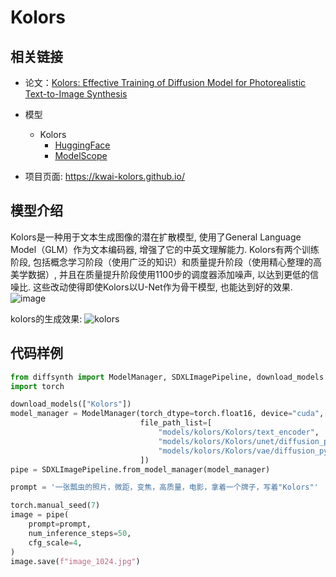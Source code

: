 # Kolors

## 相关链接

* 论文：[Kolors: Effective Training of Diffusion Model for Photorealistic Text-to-Image Synthesis](https://github.com/Kwai-Kolors/Kolors/blob/master/imgs/Kolors_paper.pdf)
* 模型
    * Kolors
        * [HuggingFace](https://huggingface.co/Kwai-Kolors/Kolors)
        * [ModelScope](https://modelscope.cn/models/Kwai-Kolors/Kolors)
    
* 项目页面: https://kwai-kolors.github.io/

## 模型介绍

Kolors是一种用于文本生成图像的潜在扩散模型, 使用了General Language Model（GLM）作为文本编码器, 增强了它的中英文理解能力. Kolors有两个训练阶段, 包括概念学习阶段（使用广泛的知识）和质量提升阶段（使用精心整理的高美学数据）, 并且在质量提升阶段使用1100步的调度器添加噪声, 以达到更低的信噪比. 这些改动使得即使Kolors以U-Net作为骨干模型, 也能达到好的效果.
![image](https://github.com/user-attachments/assets/d6b91d41-3d88-4d26-a399-03ca180640cf)

kolors的生成效果:
![kolors](https://github.com/user-attachments/assets/f6926507-52e2-471d-87ab-a9351338e4ca)


## 代码样例

```python
from diffsynth import ModelManager, SDXLImagePipeline, download_models
import torch

download_models(["Kolors"])
model_manager = ModelManager(torch_dtype=torch.float16, device="cuda",
                             file_path_list=[
                                 "models/kolors/Kolors/text_encoder",
                                 "models/kolors/Kolors/unet/diffusion_pytorch_model.safetensors",
                                 "models/kolors/Kolors/vae/diffusion_pytorch_model.safetensors"
                             ])
pipe = SDXLImagePipeline.from_model_manager(model_manager)

prompt = '一张瓢虫的照片，微距，变焦，高质量，电影，拿着一个牌子，写着"Kolors"'

torch.manual_seed(7)
image = pipe(
    prompt=prompt,
    num_inference_steps=50,
    cfg_scale=4,
)
image.save(f"image_1024.jpg")

```